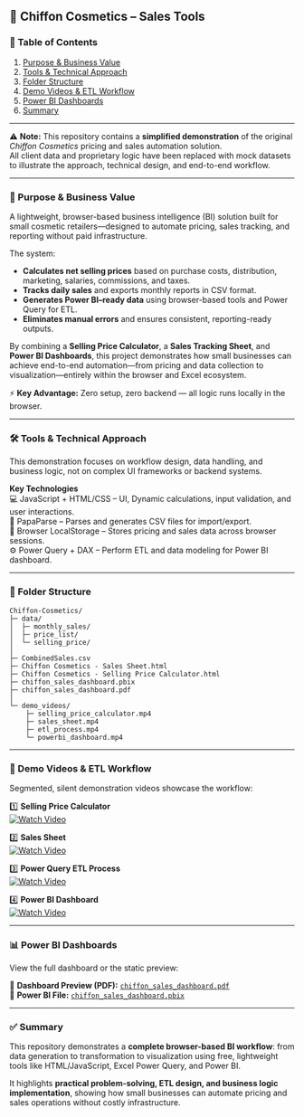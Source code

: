
## 💄 Chiffon Cosmetics – Sales Tools

### 📑 Table of Contents
1. [Purpose & Business Value](#purpose--business-value)
2. [Tools & Technical Approach](#tools--technical-approach)
3. [Folder Structure](#folder-structure)
4. [Demo Videos & ETL Workflow](#demo-videos--etl-workflow)
5. [Power BI Dashboards](#power-bi-dashboards)
6. [Summary](#summary)

 ---
   
⚠️ **Note:** This repository contains a **simplified demonstration** of the original *Chiffon Cosmetics* pricing and sales automation solution.  
All client data and proprietary logic have been replaced with mock datasets to illustrate the approach, technical design, and end-to-end workflow.

---

### 🎯 Purpose & Business Value
A lightweight, browser-based business intelligence (BI) solution built for small cosmetic retailers—designed to automate pricing, sales tracking, and reporting without paid infrastructure.

The system:
- **Calculates net selling prices** based on purchase costs, distribution, marketing, salaries, commissions, and taxes.  
- **Tracks daily sales** and exports monthly reports in CSV format.  
- **Generates Power BI–ready data** using browser-based tools and Power Query for ETL.  
- **Eliminates manual errors** and ensures consistent, reporting-ready outputs.

By combining a **Selling Price Calculator**, a **Sales Tracking Sheet**, and **Power BI Dashboards**, this project demonstrates how small businesses can achieve end-to-end automation—from pricing and data collection to visualization—entirely within the browser and Excel ecosystem.

⚡ **Key Advantage:** Zero setup, zero backend — all logic runs locally in the browser.

---

### 🛠 Tools & Technical Approach
This demonstration focuses on workflow design, data handling, and business logic, not on complex UI frameworks or backend systems.

**Key Technologies**  
💻 JavaScript + HTML/CSS – UI, Dynamic calculations, input validation, and user interactions.  
📂 PapaParse – Parses and generates CSV files for import/export.  
💾 Browser LocalStorage – Stores pricing and sales data across browser sessions.  
⚙️ Power Query + DAX – Perform ETL and data modeling for Power BI dashboard.

---

### 📂 Folder Structure
```
Chiffon-Cosmetics/
├─ data/
│  ├─ monthly_sales/
│  ├─ price_list/
│  └─ selling_price/
│ 
├─ CombinedSales.csv
├─ Chiffon Cosmetics - Sales Sheet.html
├─ Chiffon Cosmetics - Selling Price Calculator.html
├─ chiffon_sales_dashboard.pbix
├─ chiffon_sales_dashboard.pdf
│ 
└─ demo_videos/
    ├─ selling_price_calculator.mp4
    ├─ sales_sheet.mp4
    ├─ etl_process.mp4
    └─ powerbi_dashboard.mp4
```

---

### 🎥 Demo Videos & ETL Workflow

Segmented, silent demonstration videos showcase the workflow:

1️⃣ **Selling Price Calculator**  
[![Watch Video](demo_videos/selling_price_calculator_thumbnail.png)](demo_videos/selling_price_calculator.mp4)

2️⃣ **Sales Sheet**  
[![Watch Video](demo_videos/sales_sheet_thumbnail.png)](demo_videos/sales_sheet.mp4)

3️⃣ **Power Query ETL Process**  
[![Watch Video](demo_videos/etl_process_thumbnail.png)](demo_videos/etl_process.mp4)

4️⃣ **Power BI Dashboard**  
[![Watch Video](demo_videos/powerbi_dashboard_thumbnail.png)](demo_videos/powerbi_dashboard.mp4)

---

### 📊 Power BI Dashboards

View the full dashboard or the static preview:

📄 **Dashboard Preview (PDF):** [`chiffon_sales_dashboard.pdf`](chiffon_sales_dashboard.pdf)  
💾 **Power BI File:** [`chiffon_sales_dashboard.pbix`](chiffon_sales_dashboard.pbix)

---

### ✅ Summary
This repository demonstrates a **complete browser-based BI workflow**: from data generation to transformation to visualization using free, lightweight tools like HTML/JavaScript, Excel Power Query, and Power BI.  

It highlights **practical problem-solving, ETL design, and business logic implementation**, showing how small businesses can automate pricing and sales operations without costly infrastructure.
